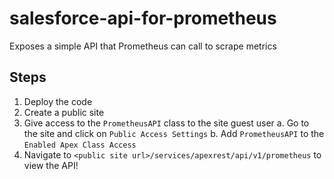 # salesforce-api-for-prometheus
Exposes a simple API that Prometheus can call to scrape metrics

## Steps

1. Deploy the code
2. Create a public site
3. Give access to the `PrometheusAPI` class to the site guest user
    a. Go to the site and click on `Public Access Settings`
    b. Add `PrometheusAPI` to the `Enabled Apex Class Access`
4. Navigate to `<public site url>/services/apexrest/api/v1/prometheus` to view the API!
